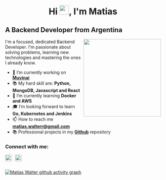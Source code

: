 <h1 align="center">Hi <img src="https://raw.githubusercontent.com/verma-anushka/verma-anushka/master/gifs/wave.gif" width="30px">, I'm Matias</h1>

## A Backend Developer from Argentina

<img align='right' src="https://media3.giphy.com/media/L8K62iTDkzGX6/giphy.gif" width="250">

I'm a focused, dedicated Backend Developer. I'm passionate about solving problems, learning new technologies and mastering the ones I already know.

- 🔭 I’m currently working on [**Muvinai**](https://www.muvinai.com/)
- 📚  My hard skill are: **Python, MongoDB, Javascript and React**
- 🌱 I’m currently learning **Docker and AWS**
- 🎓 I’m looking forward to learn **Go, Kubernetes and Jenkins**
- 📫 How to reach me **matias.walterr@gmail.com**
- 📚 Professional projects in my [**Github**](https://github.com/MatiWalter) repository 

### Connect with me:

[<img align="left" alt="codeSTACKr | LinkedIn" width="22px" style="margin-right:10px;" src="https://cdn.simpleicons.org/linkedin/1cadfb" />][linkedin]
[<img align="left" alt="codeSTACKr | Twitter" width="22px" style="margin-right:10px;" src="https://cdn.simpleicons.org/gmail/1cadfb" />][gmail]


[gmail]: mailto:matias.walterr@gmail.com
[linkedin]: https://www.linkedin.com/in/matias-walter

<br />
<br />

[![Matias Walter github activity graph](https://github-readme-activity-graph.vercel.app/graph?username=MatiWalter&bg_color=0f2d3d&color=1cadfb&line=1cadfb&point=1cadfb&area=true&hide_border=true%22)](https://github.com/MatiWalter)
<!-- ![Anurag's GitHub stats](https://github-readme-stats.vercel.app/api?username=MatiWalter&count_private=true)
![Top Langs](https://github-readme-stats.vercel.app/api/top-langs/?username=MatiWalter&layout=compact&angs_count=8) -->
